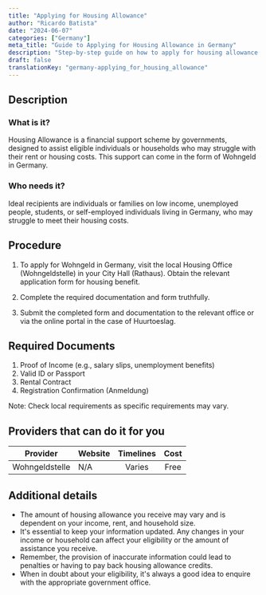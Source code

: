 ```yaml
---
title: "Applying for Housing Allowance"
author: "Ricardo Batista"
date: "2024-06-07"
categories: ["Germany"]
meta_title: "Guide to Applying for Housing Allowance in Germany"
description: "Step-by-step guide on how to apply for housing allowance (Wohngeld in Germany)"
draft: false
translationKey: "germany-applying_for_housing_allowance"
---
```


## Description
### What is it?
Housing Allowance is a financial support scheme by governments, designed to assist eligible individuals or households who may struggle with their rent or housing costs. This support can come in the form of Wohngeld in Germany.

### Who needs it?
Ideal recipients are individuals or families on low income, unemployed people, students, or self-employed individuals living in Germany, who may struggle to meet their housing costs.

## Procedure

1. To apply for Wohngeld in Germany, visit the local Housing Office (Wohngeldstelle) in your City Hall (Rathaus). Obtain the relevant application form for housing benefit.
   
2. Complete the required documentation and form truthfully.
   
3. Submit the completed form and documentation to the relevant office or via the online portal in the case of Huurtoeslag.

## Required Documents
1. Proof of Income (e.g., salary slips, unemployment benefits)
2. Valid ID or Passport
3. Rental Contract
4. Registration Confirmation (Anmeldung)

Note: Check local requirements as specific requirements may vary.

## Providers that can do it for you

| Provider        |     Website     |     Timelines    |       Cost      |
| --------------- | --------------- |  :-------------: | :-------------: |
| Wohngeldstelle  |  N/A            |      Varies      |        Free     |

## Additional details
- The amount of housing allowance you receive may vary and is dependent on your income, rent, and household size.
- It's essential to keep your information updated. Any changes in your income or household can affect your eligibility or the amount of assistance you receive.
- Remember, the provision of inaccurate information could lead to penalties or having to pay back housing allowance credits.
- When in doubt about your eligibility, it's always a good idea to enquire with the appropriate government office.